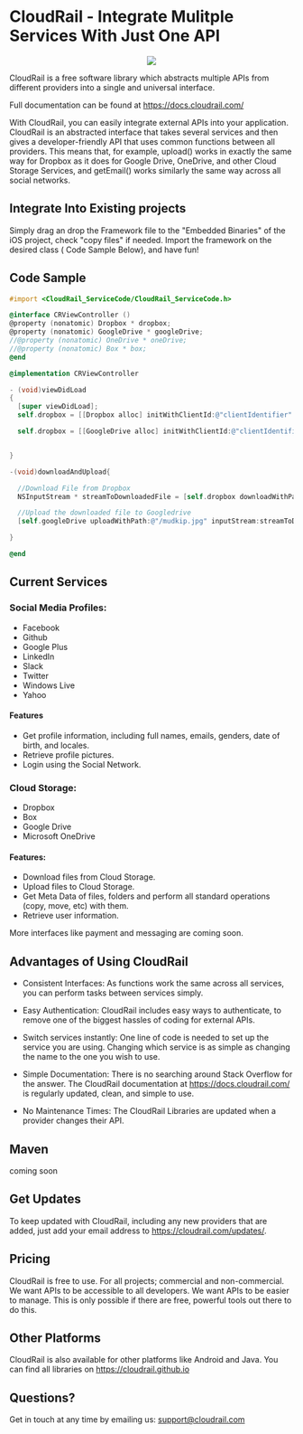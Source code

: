 # CloudRail - Integrate Mulitple Services With Just One API

<p align="center">
  <img src="http://cloudrail.com/wp-content/uploads/2016/05/cloudrail_SI_github.png"/>
</p>

CloudRail is a free software library which abstracts multiple APIs from different providers into a single and universal interface.

Full documentation can be found at https://docs.cloudrail.com/

With CloudRail, you can easily integrate external APIs into your application. CloudRail is an abstracted interface that takes several services and then gives a developer-friendly API that uses common functions between all providers. This means that, for example, upload() works in exactly the same way for Dropbox as it does for Google Drive, OneDrive, and other Cloud Storage Services, and getEmail() works similarly the same way across all social networks.

## Integrate Into Existing projects

Simply drag an drop the Framework file to the "Embedded Binaries" of the iOS project, check "copy files" if needed. Import the framework on the desired class ( Code Sample Below), and have fun!

## Code Sample
```` objective-c
#import <CloudRail_ServiceCode/CloudRail_ServiceCode.h>

@interface CRViewController ()
@property (nonatomic) Dropbox * dropbox;
@property (nonatomic) GoogleDrive * googleDrive;
//@property (nonatomic) OneDrive * oneDrive;
//@property (nonatomic) Box * box;
@end

@implementation CRViewController

- (void)viewDidLoad
{
  [super viewDidLoad];
  self.dropbox = [[Dropbox alloc] initWithClientId:@"clientIdentifier" clientSecret:@"clientSecret"];

  self.dropbox = [[GoogleDrive alloc] initWithClientId:@"clientIdentifier" clientSecret:@"clientSecret"];


}

-(void)downloadAndUpload{

  //Download File from Dropbox
  NSInputStream * streamToDownloadedFile = [self.dropbox downloadWithPath:@"/mudkip.jpg"];

  //Upload the downloaded file to Googledrive
  [self.googleDrive uploadWithPath:@"/mudkip.jpg" inputStream:streamToDownloadedFile size:size];

}

@end
````

## Current Services

### Social Media Profiles:

* Facebook
* Github
* Google Plus
* LinkedIn
* Slack
* Twitter
* Windows Live
* Yahoo

#### Features

* Get profile information, including full names, emails, genders, date of birth, and locales.
* Retrieve profile pictures.
* Login using the Social Network.

### Cloud Storage:

* Dropbox
* Box
* Google Drive
* Microsoft OneDrive

#### Features:

* Download files from Cloud Storage.
* Upload files to Cloud Storage.
* Get Meta Data of files, folders and perform all standard operations (copy, move, etc) with them.
* Retrieve user information.

More interfaces like payment and messaging are coming soon.

## Advantages of Using CloudRail

* Consistent Interfaces: As functions work the same across all services, you can perform tasks between services simply.

* Easy Authentication: CloudRail includes easy ways to authenticate, to remove one of the biggest hassles of coding for external APIs.

* Switch services instantly: One line of code is needed to set up the service you are using. Changing which service is as simple as changing the name to the one you wish to use.

* Simple Documentation: There is no searching around Stack Overflow for the answer. The CloudRail documentation at https://docs.cloudrail.com/ is regularly updated, clean, and simple to use.

* No Maintenance Times: The CloudRail Libraries are updated when a provider changes their API.

## Maven
coming soon

## Get Updates

To keep updated with CloudRail, including any new providers that are added, just add your email address to https://cloudrail.com/updates/.

## Pricing

CloudRail is free to use. For all projects; commercial and non-commercial. We want APIs to be accessible to all developers. We want APIs to be easier to manage. This is only possible if there are free, powerful tools out there to do this.

## Other Platforms

CloudRail is also available for other platforms like Android and Java. You can find all libraries on https://cloudrail.github.io

## Questions?

Get in touch at any time by emailing us: support@cloudrail.com
